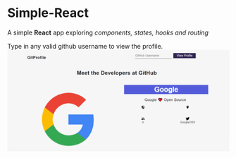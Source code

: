 # Simple-React

A simple **React** app exploring *components, states, hooks and routing*

Type in any valid github username to view the profile.
![Image of App](https://github.com/Nashwaay/Simple-React/blob/master/Capture.PNG)
